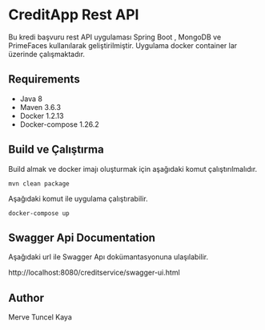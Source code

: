 # CreditApp Rest API
Bu kredi başvuru rest API uygulaması Spring Boot , MongoDB ve PrimeFaces kullanılarak geliştirilmiştir. Uygulama docker container lar üzerinde çalışmaktadır.


## Requirements
- Java 8
- Maven 3.6.3
- Docker 1.2.13
- Docker-compose 1.26.2

## Build ve Çalıştırma
Build almak ve docker imajı oluşturmak için aşağıdaki komut çalıştırılmalıdır.
 
```mvn clean package```
 
Aşağıdaki komut ile uygulama çalıştırabilir.

```docker-compose up```

## Swagger Api Documentation

Aşağıdaki url ile Swagger Apı dokümantasyonuna ulaşılabilir.

http://localhost:8080/creditservice/swagger-ui.html

## Author
Merve Tuncel Kaya

